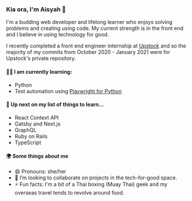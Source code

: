### Kia ora, I'm Aisyah 👋

I'm a budding web developer and lifelong learner who enjoys solving problems and creating using code. My current strength is in the front end and I believe in using technology for good.

I recently completed a front end engineer internship at [Upstock](https://upstock.app) and so the majority of my commits from October 2020 - January 2021 were for Upstock's private repository.

#### 🐱‍💻 I am currently learning:
- Python
- Test automation using [Playwright for Python](https://playwright.dev/python/)

#### 🌱 Up next on my list of things to learn...
- React Context API
- Gatsby and Next.js
- GraphQL
- Ruby on Rails
- TypeScript

#### 🌍 Some things about me

- 😄 Pronouns: she/her
- 👯 I’m looking to collaborate on projects in the tech-for-good space.
- ⚡ Fun facts: I'm a bit of a Thai boxing (Muay Thai) geek and my overseas travel tends to revolve around food.

<!--
**aisyah-t/aisyah-t** is a ✨ _special_ ✨ repository because its `README.md` (this file) appears on your GitHub profile.

Here are some ideas to get you started:

- 🔭 I’m currently working on strengthening my JavaScript fundamentals.
- 🌱 I’m currently learning ...
- 👯 I’m looking to collaborate on projects in the tech-for-good space.
- 🤔 I’m looking for help with ...
- 💬 Ask me about having to rush home from my OE in March 2020 due to Covid.
- 📫 How to reach me: ...
- 😄 Pronouns: she/her
- ⚡ Fun fact: I'm a bit of a Thai boxing (Muay Thai) geek
-->
